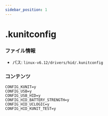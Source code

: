 ```yaml
---
sidebar_position: 1
---
```

# .kunitconfig

### ファイル情報

- パス: `linux-v6.12/drivers/hid/.kunitconfig`

### コンテンツ

```kunitconfig
CONFIG_KUNIT=y
CONFIG_USB=y
CONFIG_USB_HID=y
CONFIG_HID_BATTERY_STRENGTH=y
CONFIG_HID_UCLOGIC=y
CONFIG_HID_KUNIT_TEST=y

```
